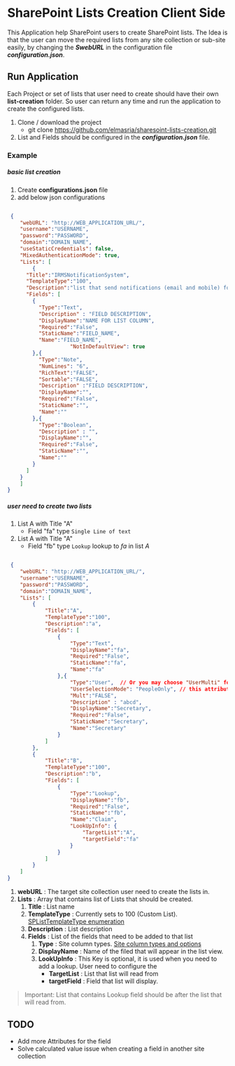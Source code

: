 # SharePoint Lists Creation Client Side

This Application help SharePoint users to create SharePoint lists. The Idea is that the user can move the required lists from any site collection or sub-site easily, by changing the **_SwebURL_** in the configuration file **_configuration.json_**.

## Run Application

Each Project or set of lists that user need to create should have their own **list-creation** folder. So user can return any time and run the application to create the configured lists.

1. Clone / download the project
	* git clone https://github.com/elmasria/sharesoint-lists-creation.git
2. List and Fields should be configured in the **_configuration.json_** file.

### Example

##### basic list creation

1. Create **configurations.json** file
2. add below json configurations

```json

 {
	"webURL": "http://WEB_APPLICATION_URL/",
	"username":"USERNAME",
	"password":"PASSWORD",
	"domain":"DOMAIN_NAME",
	"useStaticCredentials": false,
	"MixedAuthenticationMode": true,
	"Lists": [
		{
      "Title":"IRMSNotificationSystem",
      "TemplateType":"100",
      "Description":"list that send notifications (email and mobile) for investors",
      "Fields": [
        {
          "Type":"Text",
          "Description" : "FIELD DESCRIPTION",
          "DisplayName":"NAME FOR LIST COLUMN",
          "Required":"False",
          "StaticName":"FIELD_NAME",
          "Name":"FIELD_NAME",
					"NotInDefaultView": true
        },{
          "Type":"Note",
          "NumLines": "6",
          "RichText":"FALSE",
          "Sortable":"FALSE",
          "Description" :"FIELD DESCRIPTION",
          "DisplayName":"",
          "Required":"False",
          "StaticName":"",
          "Name":""
        },{
          "Type":"Boolean",
          "Description" : "",
          "DisplayName":"",
          "Required":"False",
          "StaticName":"",
          "Name":""
        }
      ]
    }
	]
}


```

##### user need to create two lists

1. List A with Title "A"
	* Field "fa" type ``` Single Line of text ```
2. List A with Title "A"
	* Field "fb" type ``` Lookup ``` lookup to *fa* in list *A*

```json

 {
	"webURL": "http://WEB_APPLICATION_URL/",
	"username":"USERNAME",
	"password":"PASSWORD",
	"domain":"DOMAIN_NAME",
	"Lists": [
		{
			"Title":"A",
			"TemplateType":"100",
			"Description":"a",
			"Fields": [
				{
					"Type":"Text",
					"DisplayName":"fa",
					"Required":"False",
					"StaticName":"fa",
					"Name":"fa"
				},{
					"Type":"User",  // Or you may choose "UserMulti" for Select more than one user
					"UserSelectionMode": "PeopleOnly", // this attribute can be set to PeopleOnly or to PeopleAndGroups
					"Mult":"FALSE",
					"Description" : "abcd",
					"DisplayName":"Secretary",
					"Required":"False",
					"StaticName":"Secretary",
					"Name":"Secretary"
				}
			]
		},
		{
			"Title":"B",
			"TemplateType":"100",
			"Description":"b",
			"Fields": [
				{
					"Type":"Lookup",
					"DisplayName":"fb",
					"Required":"False",
					"StaticName":"fb",
					"Name":"Claim",
					"LookUpInfo": {
						"TargetList":"A",
						"targetField":"fa"
					}
				}
			]
		}
	]
}


```

1. **webURL** : The target site collection user need to create the lists in.
2. **Lists** : Array that contains list of Lists that should be created.
	1. **Title** : List name
	2. **TemplateType** : Currently sets to 100 (Custom List).  [SPListTemplateType enumeration](https://msdn.microsoft.com/en-us/library/microsoft.sharepoint.splisttemplatetype.aspx)
	3. **Description** : List description
	4. **Fields** : List of the fields that need to be added to that list
		1. **Type** : Site column types. [Site column types and options](https://support.office.com/en-us/article/Site-column-types-and-options-0d8ddb7b-7dc7-414d-a283-ee9dca891df7?ui=en-US&rs=en-US&ad=US)
		2. **DisplayName** : Name of the filed that will appear in the list view.
		3. **LookUpInfo** : This Key is optional, it is used when you need to add a lookup. User need to configure the
			* **TargetList** : List that list will read from
			* **targetField** : Field that list will display.


> Important: List that contains Lookup field should be after the list that will read from.


## TODO

* Add more Attributes for the field
* Solve calculated value issue when creating a field in another site collection
